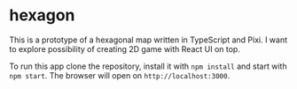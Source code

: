 # hexagon

This is a prototype of a hexagonal map written in TypeScript and Pixi. I want to explore possibility of creating 2D game with React UI on top.

To run this app clone the repository, install it with `npm install` and start with `npm start`. The browser will open on `http://localhost:3000`.
